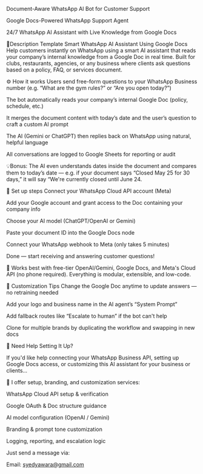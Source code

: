 Document-Aware WhatsApp AI Bot for Customer Support

Google Docs-Powered WhatsApp Support Agent

24/7 WhatsApp AI Assistant with Live Knowledge from Google Docs

📝Description Template
Smart WhatsApp AI Assistant Using Google Docs
Help customers instantly on WhatsApp using a smart AI assistant that reads your company’s internal knowledge from a Google Doc in real time. Built for clubs, restaurants, agencies, or any business where clients ask questions based on a policy, FAQ, or services document.

⚙️ How it works
Users send free-form questions to your WhatsApp Business number (e.g. “What are the gym rules?” or “Are you open today?”)

The bot automatically reads your company’s internal Google Doc (policy, schedule, etc.)

It merges the document content with today’s date and the user’s question to craft a custom AI prompt

The AI (Gemini or ChatGPT) then replies back on WhatsApp using natural, helpful language

All conversations are logged to Google Sheets for reporting or audit

💡Bonus: The AI even understands dates inside the document and compares them to today’s date — e.g. if your document says “Closed May 25 for 30 days,” it will say “We're currently closed until June 24.

🧰 Set up steps
Connect your WhatsApp Cloud API account (Meta)

Add your Google account and grant access to the Doc containing your company info

Choose your AI model (ChatGPT/OpenAI or Gemini)

Paste your document ID into the Google Docs node

Connect your WhatsApp webhook to Meta (only takes 5 minutes)

Done — start receiving and answering customer questions!

📄 Works best with free-tier OpenAI/Gemini, Google Docs, and Meta's Cloud API (no phone required). Everything is modular, extensible, and low-code.

🔄 Customization Tips
Change the Google Doc anytime to update answers — no retraining needed

Add your logo and business name in the AI agent’s “System Prompt”

Add fallback routes like “Escalate to human” if the bot can't help

Clone for multiple brands by duplicating the workflow and swapping in new docs

🤝 Need Help Setting It Up?

If you'd like help connecting your WhatsApp Business API, setting up Google Docs access, or customizing this AI assistant for your business or clients…

📩 I offer setup, branding, and customization services:

WhatsApp Cloud API setup & verification

Google OAuth & Doc structure guidance

AI model configuration (OpenAI / Gemini)

Branding & prompt tone customization

Logging, reporting, and escalation logic

Just send a message via:

Email: syedyawara@gmail.com
